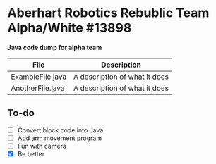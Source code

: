 # Aberhart Robotics Rebublic Team Alpha/White #13898

**Java code dump for alpha team**

| File | Description |
| ----------- | ----------- |
| ExampleFile.java | A description of what it does |
| AnotherFile.java | A description of what it does |

## To-do
- [ ] Convert block code into Java
- [ ] Add arm movement program
- [ ] Fun with camera
- [x] Be better
